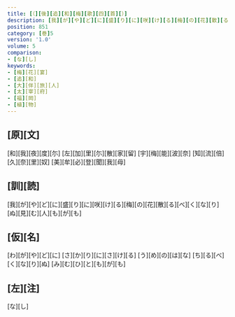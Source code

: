 ```yaml
---
title: [（][後][追][和][梅][歌][四][首][）]
description: [我][が][や][ど][に][盛][り][に][咲][け][る][梅][の][花][散][る][べ][く][な][り][ぬ][見][む][人][も][が][も]
position: 851
category: [巻]5
version: '1.0'
volume: 5
comparison:
- [な][し]
keywords:
- [梅][花][宴]
- [追][和]
- [大][伴][旅][人]
- [太][宰][府]
- [福][岡]
- [植][物]
---
```


## [原][文]

[和][我][夜][度][尓] [左][加][里][尓][散][家][留] [宇][梅][能][波][奈] [知][流][倍][久][奈][里][奴] [美][牟][必][登][聞][我][母]

## [訓][読]

[我][が][や][ど][に][盛][り][に][咲][け][る][梅][の][花][散][る][べ][く][な][り][ぬ][見][む][人][も][が][も]

## [仮][名]

[わ][が][や][ど][に] [さ][か][り][に][さ][け][る] [う][め][の][は][な] [ち][る][べ][く][な][り][ぬ] [み][む][ひ][と][も][が][も]

## [左][注]

[な][し]
